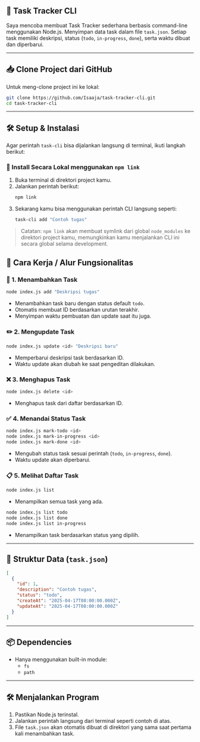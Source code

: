
## 📝 Task Tracker CLI

Saya mencoba membuat Task Tracker sederhana berbasis command-line menggunakan Node.js. Menyimpan data task dalam file `task.json`. Setiap task memiliki deskripsi, status (`todo`, `in-progress`, `done`), serta waktu dibuat dan diperbarui.

---

## 📥 Clone Project dari GitHub

Untuk meng-clone project ini ke lokal:

```bash
git clone https://github.com/Isaaja/task-tracker-cli.git
cd task-tracker-cli
```
---

## 🛠️ Setup & Instalasi

Agar perintah `task-cli` bisa dijalankan langsung di terminal, ikuti langkah berikut:

### 🔗 Install Secara Lokal menggunakan `npm link`
1. Buka terminal di direktori project kamu.
2. Jalankan perintah berikut:
   ```bash
   npm link
   ```
3. Sekarang kamu bisa menggunakan perintah CLI langsung seperti:
   ```bash
   task-cli add "Contoh tugas"
   ```

> Catatan: `npm link` akan membuat symlink dari global `node_modules` ke direktori project kamu, memungkinkan kamu menjalankan CLI ini secara global selama development.


## 🚀 Cara Kerja / Alur Fungsionalitas

### 📌 1. **Menambahkan Task**
```bash
node index.js add "Deskripsi tugas"
```
- Menambahkan task baru dengan status default `todo`.
- Otomatis membuat ID berdasarkan urutan terakhir.
- Menyimpan waktu pembuatan dan update saat itu juga.

### ✏️ 2. **Mengupdate Task**
```bash
node index.js update <id> "Deskripsi baru"
```
- Memperbarui deskripsi task berdasarkan ID.
- Waktu update akan diubah ke saat pengeditan dilakukan.

### ❌ 3. **Menghapus Task**
```bash
node index.js delete <id>
```
- Menghapus task dari daftar berdasarkan ID.

### ✅ 4. **Menandai Status Task**
```bash
node index.js mark-todo <id>
node index.js mark-in-progress <id>
node index.js mark-done <id>
```
- Mengubah status task sesuai perintah (`todo`, `in-progress`, `done`).
- Waktu update akan diperbarui.

### 📋 5. **Melihat Daftar Task**
```bash
node index.js list
```
- Menampilkan semua task yang ada.

```bash
node index.js list todo
node index.js list done
node index.js list in-progress
```
- Menampilkan task berdasarkan status yang dipilih.

---

## 📂 Struktur Data (`task.json`)
```json
[
  {
    "id": 1,
    "description": "Contoh tugas",
    "status": "todo",
    "createAt": "2025-04-17T08:00:00.000Z",
    "updateAt": "2025-04-17T08:00:00.000Z"
  }
]
```

---

## 📦 Dependencies
- Hanya menggunakan built-in module:
  - `fs`
  - `path`

---

## 🛠️ Menjalankan Program
1. Pastikan Node.js terinstal.
2. Jalankan perintah langsung dari terminal seperti contoh di atas.
3. File `task.json` akan otomatis dibuat di direktori yang sama saat pertama kali menambahkan task.

